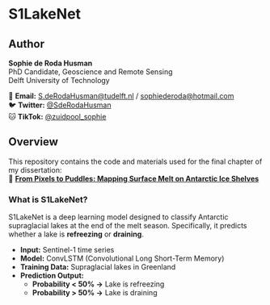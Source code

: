 # **S1LakeNet**  

## **Author**  
**Sophie de Roda Husman**  
PhD Candidate, Geoscience and Remote Sensing  
Delft University of Technology  

📧 **Email:** [S.deRodaHusman@tudelft.nl](mailto:S.deRodaHusman@tudelft.nl) / [sophiederoda@hotmail.com](mailto:sophiederoda@hotmail.com)  
🐦 **Twitter:** [@SdeRodaHusman](https://twitter.com/SdeRodaHusman)  
🐱 **TikTok:** [@zuidpool_sophie](https://www.tiktok.com/@zuidpool_sophie)  

## **Overview**  
This repository contains the code and materials used for the final chapter of my dissertation:  
📄 **[From Pixels to Puddles: Mapping Surface Melt on Antarctic Ice Shelves](https://research.tudelft.nl/en/publications/from-pixels-to-puddles-mapping-surface-melt-on-antarctic-ice-shel)**  

### **What is S1LakeNet?**  
S1LakeNet is a deep learning model designed to classify Antarctic supraglacial lakes at the end of the melt season. Specifically, it predicts whether a lake is **refreezing** or **draining**.  

- **Input:** Sentinel-1 time series  
- **Model:** ConvLSTM (Convolutional Long Short-Term Memory)  
- **Training Data:** Supraglacial lakes in Greenland  
- **Prediction Output:**  
  - **Probability < 50% →** Lake is refreezing  
  - **Probability > 50% →** Lake is draining  
